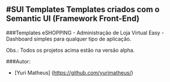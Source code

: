 #SUI Templates
Templates criados com o Semantic UI (Framework Front-End)
---

###Templates
eSHOPPING - Administração de Loja Virtual
Easy - Dashboard simples para qualquer tipo de aplicação.

Obs.: Todos os projetos acima estão na versão alpha. 

###Autor:
- [Yuri Matheus] (https://github.com/yurimatheus/)
